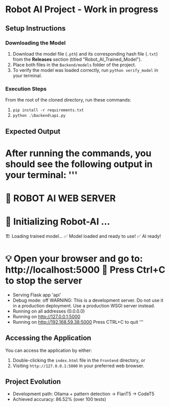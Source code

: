 # Robot AI Project - Work in progress

## Setup Instructions

### Downloading the Model
1. Download the model file (`.pth`) and its corresponding hash file (`.txt`) from the **Releases** section (titled "Robot_AI_Trained_Model").
2. Place both files in the `Backend/models` folder of the project.
3. To verify the model was loaded correctly, run `python verify_model` in your terminal.

### Execution Steps
From the root of the cloned directory, run these commands:

1. `pip install -r requirements.txt`
2. `python .\Backend\api.py`

## Expected Output
After running the commands, you should see the following output in your terminal:
'''
============================================================
🤖 ROBOT AI WEB SERVER
============================================================
🤖 Initializing Robot-AI ...
============================================================
🏗️ Loading trained model...
✅ Model loaded and ready to use!
✅ AI ready!

💡 Open your browser and go to: http://localhost:5000
🚪 Press Ctrl+C to stop the server
============================================================
 * Serving Flask app 'api'
 * Debug mode: off
WARNING: This is a development server. Do not use it in a production deployment. Use a production WSGI server instead.
 * Running on all addresses (0.0.0.0)
 * Running on http://127.0.0.1:5000
 * Running on http://192.168.59.38:5000
Press CTRL+C to quit
'''

## Accessing the Application
You can access the application by either:
1. Double-clicking the `index.html` file in the `Frontend` directory, or
2. Visiting `http://127.0.0.1:5000` in your preferred web browser.

## Project Evolution
- Development path: Ollama + pattern detection → FlanT5 → CodeT5
- Achieved accuracy: 86.52% (over 100 tests)